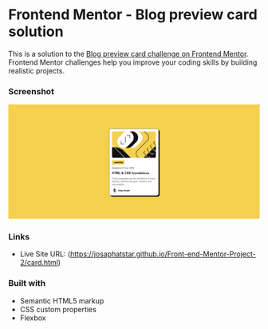 # Frontend Mentor - Blog preview card solution

This is a solution to the [Blog preview card challenge on Frontend Mentor](https://www.frontendmentor.io/challenges/blog-preview-card-ckPaj01IcS). Frontend Mentor challenges help you improve your coding skills by building realistic projects. 

### Screenshot

![](Screenshot.png)

### Links

- Live Site URL: (https://josaphatstar.github.io/Front-end-Mentor-Project-2/card.html)
 
### Built with

- Semantic HTML5 markup
- CSS custom properties
- Flexbox
